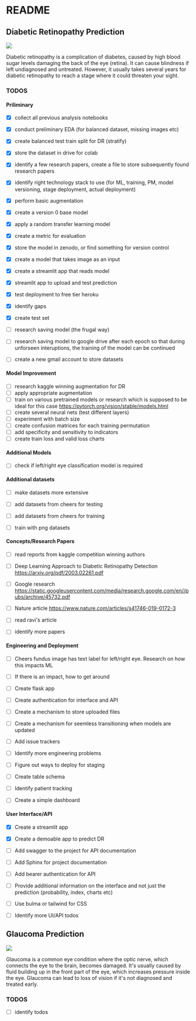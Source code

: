
# README
## Diabetic Retinopathy Prediction
![](https://gadsdeneye.com/wp-content/uploads/diabetic-retinopathy-vector.jpg)

Diabetic retinopathy is a complication of diabetes, caused by high blood sugar levels damaging the back of the eye (retina). It can cause blindness if left undiagnosed and untreated. However, it usually takes several years for diabetic retinopathy to reach a stage where it could threaten your sight.

### TODOS

#### Priliminary
- [x] collect all previous analysis notebooks
- [x] conduct preliminary EDA (for balanced dataset, missing images etc)
- [x] create balanced test train split for DR (stratify) 
- [x] store the dataset in drive for colab
- [x] identify a few research papers, create a file to store subsequently found research papers
- [x] identify right technology stack to use (for ML, training, PM, model versioning, stage deployment, actual deployment)
- [x] perform basic augmentation
- [x] create a version 0 base model
- [x] apply a random transfer learning model 
- [x] create a metric for evaluation
- [x] store the model in zenodo, or find something for version control
- [x] create a model that takes image as an input
- [x] create a streamlit app that reads model
- [x] streamlit app to upload and test prediction
- [x] test deployment to free tier heroku
- [x] identify gaps 
- [x] create test set
- [ ] research saving model (the frugal way)
- [ ] research saving model to google drive after each epoch so that during unforseen interuptions, the training of the model can be continued 
- [ ] create a new gmail account to store datasets


#### Model Improvement
- [ ] research kaggle winning augmentation for DR
- [ ] apply appropriate augmentation
- [ ] train on various pretrained models or research which is supposed to be ideal for this case https://pytorch.org/vision/stable/models.html
- [ ] create several neural nets (test different layers)
- [ ] experiment with batch size
- [ ] create confusion matrices for each training permutation
- [ ] add specificity and sensitivity to indicators
- [ ] create train loss and valid loss charts

#### Additional Models
- [ ] check if left/right eye classification model is required

#### Additional datasets
- [ ] make datasets more extensive
- [ ] add datasets from cheers for testing
- [ ] add datasets from cheers for training
- [ ] train with png datasets 


#### Concepts/Research Papers
- [ ] read reports from kaggle competition winning authors 
- [ ] Deep Learning Approach to Diabetic Retinopathy Detection https://arxiv.org/pdf/2003.02261.pdf
- [ ] Google research https://static.googleusercontent.com/media/research.google.com/en//pubs/archive/45732.pdf
- [ ] Nature article https://www.nature.com/articles/s41746-019-0172-3
- [ ] read ravi's article
- [ ] identify more papers


#### Engineering and Deployment
- [ ] Cheers fundus image has text label for left/right eye. Research on how this impacts ML
- [ ] If there is an impact, how to get around
- [ ] Create flask app
- [ ] Create authentication for interface and API
- [ ] Create a mechanism to store uploaded files
- [ ] Create a mechanism for seemless transitioning when models are updated
- [ ] Add issue trackers
- [ ] Identify more engineering problems
- [ ] Figure out ways to deploy for staging
- [ ] Create table schema
- [ ] Identify patient tracking
- [ ] Create a simple dashboard 


#### User Interface/API
- [x] Create a streamlit app
- [x] Create a demoable app to predict DR
- [ ] Add swagger to the project for API documentation
- [ ] Add Sphinx for project documentation
- [ ] Add bearer authentication for API
- [ ] Provide additional information on the interface and not just the prediction (probability, index, charts etc)
- [ ] Use bulma or tailwind for CSS
- [ ] Identify more UI/API todos


## Glaucoma Prediction
![](https://www.inmedpharma.com/wp-content/uploads/2020/05/Glaucoma-compared-to-normal-vision.png)

Glaucoma is a common eye condition where the optic nerve, which connects the eye to the brain, becomes damaged. It's usually caused by fluid building up in the front part of the eye, which increases pressure inside the eye. Glaucoma can lead to loss of vision if it's not diagnosed and treated early.

### TODOS

- [ ] identify todos 
